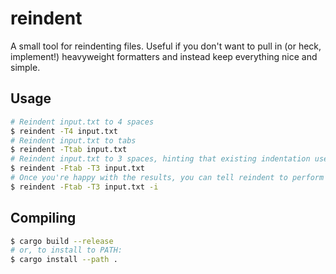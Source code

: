 # reindent

A small tool for reindenting files. Useful if you don't want to pull in (or heck, implement!)
heavyweight formatters and instead keep everything nice and simple.

## Usage

```sh
# Reindent input.txt to 4 spaces
$ reindent -T4 input.txt
# Reindent input.txt to tabs
$ reindent -Ttab input.txt
# Reindent input.txt to 3 spaces, hinting that existing indentation uses tabs
$ reindent -Ftab -T3 input.txt
# Once you're happy with the results, you can tell reindent to perform the operation in-place:
$ reindent -Ftab -T3 input.txt -i
```

## Compiling

```sh
$ cargo build --release
# or, to install to PATH:
$ cargo install --path .
```
